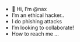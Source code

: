 - 👋 Hi, I’m @nax
- I’m an ethical hacker..
- I do phishing attacks 
- I’m looking to collaborate!
- How to reach me ...

<!---
nachikethansm/nachikethansm is a ✨ special ✨ repository because its `README.md` (this file) appears on your GitHub profile.
You can click the Preview link to take a look at your changes.
--->
